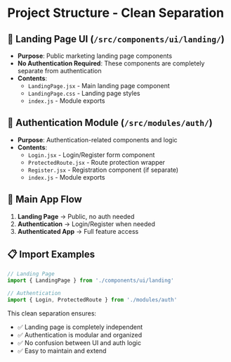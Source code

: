 # Project Structure - Clean Separation

## 📁 **Landing Page UI** (`/src/components/ui/landing/`)
- **Purpose**: Public marketing landing page components
- **No Authentication Required**: These components are completely separate from authentication
- **Contents**:
  - `LandingPage.jsx` - Main landing page component
  - `LandingPage.css` - Landing page styles
  - `index.js` - Module exports

## 🔐 **Authentication Module** (`/src/modules/auth/`)
- **Purpose**: Authentication-related components and logic
- **Contents**:
  - `Login.jsx` - Login/Register form component
  - `ProtectedRoute.jsx` - Route protection wrapper
  - `Register.jsx` - Registration component (if separate)
  - `index.js` - Module exports

## 🎯 **Main App Flow**
1. **Landing Page** → Public, no auth needed
2. **Authentication** → Login/Register when needed
3. **Authenticated App** → Full feature access

## 📋 **Import Examples**
```javascript
// Landing Page
import { LandingPage } from './components/ui/landing'

// Authentication
import { Login, ProtectedRoute } from './modules/auth'
```

This clean separation ensures:
- ✅ Landing page is completely independent
- ✅ Authentication is modular and organized  
- ✅ No confusion between UI and auth logic
- ✅ Easy to maintain and extend
